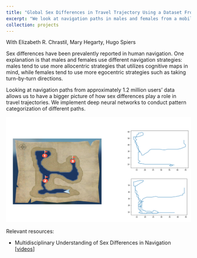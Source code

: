```yaml
---
title: "Global Sex Differences in Travel Trajectory Using a Dataset From a Mobile Game"
excerpt: "We look at navigation paths in males and females from a mobile game – Sea Hero Quest. <br/><img src='/images/shq.png'>"
collection: projects
---
```

With Elizabeth R. Chrastil, Mary Hegarty, Hugo Spiers

Sex differences have been prevalently reported in human navigation. One explanation is that males and females use different navigation strategies: males tend to use more allocentric strategies that utilizes cognitive maps in mind, while females tend to use more egocentric strategies such as taking turn-by-turn directions.

Looking at navigation paths from approximately 1.2 million users’ data allows us to have a bigger picture of how sex differences play a role in travel trajectories. We implement deep neural networks to conduct pattern categorization of different paths.


<img src='/images/shq2.png'>

Relevant resources:

* Multidisciplinary Understanding of Sex Differences in Navigation [[videos](https://faculty.sites.uci.edu/spatialneuro/sex-differences-in-human-navigation/)]
